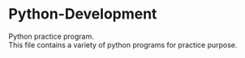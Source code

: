 # Python-Development
Python practice program. <br>
This file contains a variety of python programs for practice purpose.
